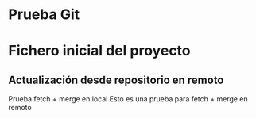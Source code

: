 # Prueba Git
# Fichero inicial del proyecto
## Actualización desde repositorio en remoto

Prueba fetch + merge en local
Esto es una prueba para fetch + merge en remoto
